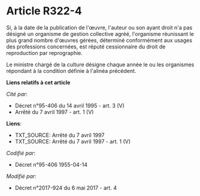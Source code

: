 # Article R322-4

Si, à la date de la publication de l'œuvre, l'auteur ou son ayant droit n'a pas désigné un organisme de gestion collective
agréé, l'organisme réunissant le plus grand nombre d'œuvres gérées, déterminé conformément aux usages des professions
concernées, est réputé cessionnaire du droit de reproduction par reprographie.

Le ministre chargé de la culture désigne chaque année le ou les organismes répondant à la condition définie à l'alinéa
précédent.

**Liens relatifs à cet article**

_Cité par_:

  - Décret n°95-406 du 14 avril 1995 - art. 3 (V)
  - Arrêté du 7 avril 1997 - art. 1 (V)

**Liens**:

  - TXT_SOURCE: Arrêté du 7 avril 1997
  - TXT_SOURCE: Arrêté du 7 avril 1997 - art. 1 (V)

_Codifié par_:

  - Décret n°95-406 1955-04-14

_Modifié par_:

  - Décret n°2017-924 du 6 mai 2017 - art. 4

